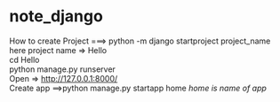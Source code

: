 # note_django
How to create Project ===>   python -m django startproject project_name <br>
here project name => Hello<br>
cd Hello <br>
python manage.py runserver <br>
Open => http://127.0.0.1:8000/<br>
Create app ==>python manage.py startapp home <em>home is name of app</em> <br> 